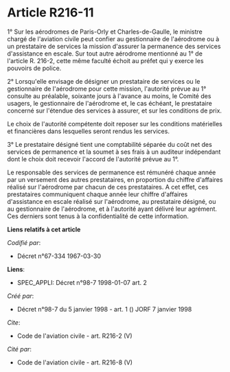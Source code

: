 # Article R216-11

1° Sur les aérodromes de Paris-Orly et Charles-de-Gaulle, le ministre chargé de l'aviation civile peut confier au
gestionnaire de l'aérodrome ou à un prestataire de services la mission d'assurer la permanence des services d'assistance en
escale. Sur tout autre aérodrome mentionné au 1° de l'article R. 216-2, cette même faculté échoit au préfet qui y exerce les
pouvoirs de police. 

2° Lorsqu'elle envisage de désigner un prestataire de services ou le gestionnaire de l'aérodrome pour cette mission,
l'autorité prévue au 1° consulte au préalable, soixante jours à l'avance au moins, le Comité des usagers, le gestionnaire de
l'aérodrome et, le cas échéant, le prestataire concerné sur l'étendue des services à assurer, et sur les conditions de prix. 

Le choix de l'autorité compétente doit reposer sur les conditions matérielles et financières dans lesquelles seront rendus
les services. 

3° Le prestataire désigné tient une comptabilité séparée du coût net des services de permanence et la soumet à ses frais à un
auditeur indépendant dont le choix doit recevoir l'accord de l'autorité prévue au 1°. 

Le responsable des services de permanence est rémunéré chaque année par un versement des autres prestataires, en proportion
du chiffre d'affaires réalisé sur l'aérodrome par chacun de ces prestataires. A cet effet, ces prestataires communiquent
chaque année leur chiffre d'affaires d'assistance en escale réalisé sur l'aérodrome, au prestataire désigné, ou au
gestionnaire de l'aérodrome, et à l'autorité ayant délivré leur agrément. Ces derniers sont tenus à la confidentialité de
cette information.

**Liens relatifs à cet article**

_Codifié par_:

  - Décret n°67-334 1967-03-30

**Liens**:

  - SPEC_APPLI: Décret n°98-7 1998-01-07 art. 2

_Créé par_:

  - Décret n°98-7 du 5 janvier 1998 - art. 1 () JORF 7 janvier 1998

_Cite_:

  - Code de l'aviation civile - art. R216-2 (V)

_Cité par_:

  - Code de l'aviation civile - art. R216-8 (V)
